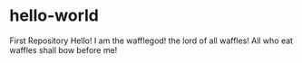 # hello-world
First Repository
Hello! I am the wafflegod! the lord of all waffles! All who eat waffles shall bow before me!
